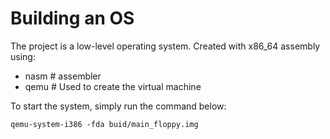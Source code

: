 # Building an OS

The project is a low-level operating system.
Created with x86_64 assembly using:
- nasm # assembler
- qemu # Used to create the virtual machine

To start the system, simply run the command below: 

	qemu-system-i386 -fda buid/main_floppy.img

